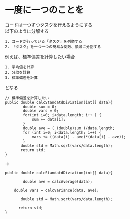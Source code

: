 # 一度に一つのことを
  
コードは一つずつタスクを行えるようにする  
以下のように分解する    

	1. コードが行っている「タスク」を列挙する  
	2. 「タスク」を一つ一つの簡易な関数、領域に分割する  
  
例えば、標準偏差を計算したい場合  

	1. 平均値を計算  
	2. 分散を計算  
	3. 標準偏差を計算  

となる   
    

```
// 標準偏差を計算したい
public double calcStandatdDiviation(int[] data){
        double sum = 0;
        double vars = 0;
        for(int i=0; i<data.length; i++ ) {
            sum += data[i];
        }
        double ave = ( (double)sum )/data.length;
        for (int i=0; i<data.length; i++) {
            vars += ((data[i] - ave)*(data[i] - ave));
        }
       double std = Math.sqrt(vars/data.length);
       return std;
}
```

->  

```
public double calcStandatdDiviation(int[] data){

        double ave = calcAverage(data);
	
	double vars = calcVariance(data, ave);

       double std = Math.sqrt(vars/data.length);
 
      return std;
}
```
